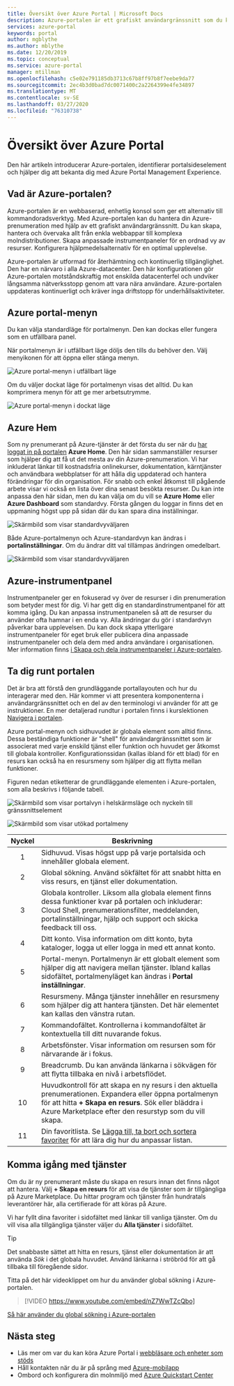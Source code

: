 ```yaml
---
title: Översikt över Azure Portal | Microsoft Docs
description: Azure-portalen är ett grafiskt användargränssnitt som du kan använda för att hantera dina Azure-tjänster. Lär dig hur du navigerar och hittar resurser i Azure-portalen.
services: azure-portal
keywords: portal
author: mgblythe
ms.author: mblythe
ms.date: 12/20/2019
ms.topic: conceptual
ms.service: azure-portal
manager: mtillman
ms.openlocfilehash: c5e02e791185db3713c67b8ff97b8f7eebe9da77
ms.sourcegitcommit: 2ec4b3d0bad7dc0071400c2a2264399e4fe34897
ms.translationtype: MT
ms.contentlocale: sv-SE
ms.lasthandoff: 03/27/2020
ms.locfileid: "76310738"
---
```

# <a name="azure-portal-overview"></a>Översikt över Azure Portal

Den här artikeln introducerar Azure-portalen, identifierar portalsideselement och hjälper dig att bekanta dig med Azure Portal Management Experience.

## <a name="what-is-the-azure-portal"></a>Vad är Azure-portalen?

Azure-portalen är en webbaserad, enhetlig konsol som ger ett alternativ till kommandoradsverktyg. Med Azure-portalen kan du hantera din Azure-prenumeration med hjälp av ett grafiskt användargränssnitt. Du kan skapa, hantera och övervaka allt från enkla webbappar till komplexa molndistributioner. Skapa anpassade instrumentpaneler för en ordnad vy av resurser. Konfigurera hjälpmedelsalternativ för en optimal upplevelse.

Azure-portalen är utformad för återhämtning och kontinuerlig tillgänglighet. Den har en närvaro i alla Azure-datacenter. Den här konfigurationen gör Azure-portalen motståndskraftig mot enskilda datacenterfel och undviker långsamma nätverksstopp genom att vara nära användare. Azure-portalen uppdateras kontinuerligt och kräver inga driftstopp för underhållsaktiviteter.

## <a name="azure-portal-menu"></a>Azure portal-menyn

Du kan välja standardläge för portalmenyn. Den kan dockas eller fungera som en utfällbara panel.

När portalmenyn är i utfällbart läge döljs den tills du behöver den. Välj menyikonen för att öppna eller stänga menyn.

![Azure portal-menyn i utfällbart läge](./media/azure-portal-overview/azure-portal-overview-portal-menu-flyout.png)

Om du väljer dockat läge för portalmenyn visas det alltid. Du kan komprimera menyn för att ge mer arbetsutrymme.

![Azure portal-menyn i dockat läge](./media/azure-portal-overview/azure-portal-overview-portal-menu-expandcollapse.png)

## <a name="azure-home"></a>Azure Hem

Som ny prenumerant på Azure-tjänster är det första du ser när du [har loggat in på portalen](https://portal.azure.com) **Azure Home**. Den här sidan sammanställer resurser som hjälper dig att få ut det mesta av din Azure-prenumeration. Vi har inkluderat länkar till kostnadsfria onlinekurser, dokumentation, kärntjänster och användbara webbplatser för att hålla dig uppdaterad och hantera förändringar för din organisation. För snabb och enkel åtkomst till pågående arbete visar vi också en lista över dina senast besökta resurser. Du kan inte anpassa den här sidan, men du kan välja om du vill se **Azure Home** eller **Azure Dashboard** som standardvy. Första gången du loggar in finns det en uppmaning högst upp på sidan där du kan spara dina inställningar.

![Skärmbild som visar standardvyväljaren](./media/azure-portal-overview/azure-portal-default-view.png)

Både Azure-portalmenyn och Azure-standardvyn kan ändras i **portalinställningar**. Om du ändrar ditt val tillämpas ändringen omedelbart.

![Skärmbild som visar standardvyväljaren](./media/azure-portal-overview/azure-portal-overview-portal-settings-menu-home.png)

## <a name="azure-dashboard"></a>Azure-instrumentpanel

Instrumentpaneler ger en fokuserad vy över de resurser i din prenumeration som betyder mest för dig. Vi har gett dig en standardinstrumentpanel för att komma igång. Du kan anpassa instrumentpanelen så att de resurser du använder ofta hamnar i en enda vy. Alla ändringar du gör i standardvyn påverkar bara upplevelsen. Du kan dock skapa ytterligare instrumentpaneler för eget bruk eller publicera dina anpassade instrumentpaneler och dela dem med andra användare i organisationen. Mer information finns [i Skapa och dela instrumentpaneler i Azure-portalen](../azure-portal/azure-portal-dashboards.md).

## <a name="getting-around-the-portal"></a>Ta dig runt portalen

Det är bra att förstå den grundläggande portallayouten och hur du interagerar med den. Här kommer vi att presentera komponenterna i användargränssnittet och en del av den terminologi vi använder för att ge instruktioner. En mer detaljerad rundtur i portalen finns i kurslektionen [Navigera i portalen](https://docs.microsoft.com/learn/modules/tour-azure-portal/3-navigate-the-portal).

Azure portal-menyn och sidhuvudet är globala element som alltid finns. Dessa beständiga funktioner är "shell" för användargränssnittet som är associerat med varje enskild tjänst eller funktion och huvudet ger åtkomst till globala kontroller. Konfigurationssidan (kallas ibland för ett blad) för en resurs kan också ha en resursmeny som hjälper dig att flytta mellan funktioner.

Figuren nedan etiketterar de grundläggande elementen i Azure-portalen, som alla beskrivs i följande tabell.

![Skärmbild som visar portalvyn i helskärmsläge och nyckeln till gränssnittselement](./media/azure-portal-overview/azure-portal-overview-portal-callouts.png)

![Skärmbild som visar utökad portalmeny](./media/azure-portal-overview/azure-portal-overview-portal-menu-callouts.png)

|Nyckel|Beskrivning
|:---:|---|
|1|Sidhuvud. Visas högst upp på varje portalsida och innehåller globala element.|
|2| Global sökning. Använd sökfältet för att snabbt hitta en viss resurs, en tjänst eller dokumentation.|
|3|Globala kontroller. Liksom alla globala element finns dessa funktioner kvar på portalen och inkluderar: Cloud Shell, prenumerationsfilter, meddelanden, portalinställningar, hjälp och support och skicka feedback till oss.|
|4|Ditt konto. Visa information om ditt konto, byta kataloger, logga ut eller logga in med ett annat konto.|
|5|Portal-menyn. Portalmenyn är ett globalt element som hjälper dig att navigera mellan tjänster. Ibland kallas sidofältet, portalmenyläget kan ändras i **Portal inställningar**.|
|6|Resursmeny. Många tjänster innehåller en resursmeny som hjälper dig att hantera tjänsten. Det här elementet kan kallas den vänstra rutan.|
|7|Kommandofältet. Kontrollerna i kommandofältet är kontextuella till ditt nuvarande fokus.|
|8|Arbetsfönster.  Visar information om resursen som för närvarande är i fokus.|
|9|Breadcrumb. Du kan använda länkarna i sökvägen för att flytta tillbaka en nivå i arbetsflödet.|
|10|Huvudkontroll för att skapa en ny resurs i den aktuella prenumerationen. Expandera eller öppna portalmenyn för att hitta **+ Skapa en resurs**. Sök eller bläddra i Azure Marketplace efter den resurstyp som du vill skapa.|
|11|Din favoritlista. Se [Lägga till, ta bort och sortera favoriter](../azure-portal/azure-portal-add-remove-sort-favorites.md) för att lära dig hur du anpassar listan.|

## <a name="get-started-with-services"></a>Komma igång med tjänster

Om du är ny prenumerant måste du skapa en resurs innan det finns något att hantera. Välj **+ Skapa en resurs** för att visa de tjänster som är tillgängliga på Azure Marketplace. Du hittar program och tjänster från hundratals leverantörer här, alla certifierade för att köras på Azure.

Vi har fyllt dina favoriter i sidofältet med länkar till vanliga tjänster.  Om du vill visa alla tillgängliga tjänster väljer du **Alla tjänster** i sidofältet.

> [!TIP]
> Det snabbaste sättet att hitta en resurs, tjänst eller dokumentation är att använda *Sök* i det globala huvudet. Använd länkarna i ströbröd för att gå tillbaka till föregående sidor.
>
Titta på det här videoklippet om hur du använder global sökning i Azure-portalen.


> [!VIDEO https://www.youtube.com/embed/nZ7WwTZcQbo]

[Så här använder du global sökning i Azure-portalen](https://www.youtube.com/watch?v=nZ7WwTZcQbo)

## <a name="next-steps"></a>Nästa steg

* Läs mer om var du kan köra Azure Portal i [webbläsare och enheter som stöds](../azure-portal/azure-portal-supported-browsers-devices.md)
* Håll kontakten när du är på språng med [Azure-mobilapp](https://azure.microsoft.com/features/azure-portal/mobile-app/)
* Ombord och konfigurera din molnmiljö med [Azure Quickstart Center](../azure-portal/azure-portal-quickstart-center.md)
